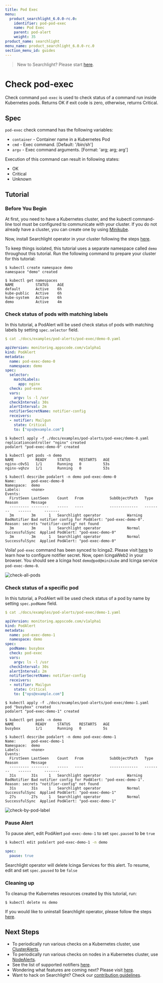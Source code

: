 ```yaml
---
title: Pod Exec
menu:
  product_searchlight_6.0.0-rc.0:
    identifier: pod-pod-exec
    name: Pod Exec
    parent: pod-alert
    weight: 35
product_name: searchlight
menu_name: product_searchlight_6.0.0-rc.0
section_menu_id: guides
---
```


> New to Searchlight? Please start [here](/docs/concepts/README.md).

# Check pod-exec

Check command `pod-exec` is used to check status of a command run inside Kubernetes pods. Returns OK if exit code is zero, otherwise, returns Critical.


## Spec
`pod-exec` check command has the following variables:

- `container` - Container name in a Kubernetes Pod
- `cmd` - Exec command. [Default: '/bin/sh']
- `argv` - Exec command arguments. [Format: 'arg; arg; arg']

Execution of this command can result in following states:

- OK
- Critical
- Unknown


## Tutorial

### Before You Begin
At first, you need to have a Kubernetes cluster, and the kubectl command-line tool must be configured to communicate with your cluster. If you do not already have a cluster, you can create one by using [Minikube](https://github.com/kubernetes/minikube).

Now, install Searchlight operator in your cluster following the steps [here](/docs/setup/install.md).

To keep things isolated, this tutorial uses a separate namespace called `demo` throughout this tutorial. Run the following command to prepare your cluster for this tutorial:

```console
$ kubectl create namespace demo
namespace "demo" created

$ kubectl get namespaces
NAME          STATUS    AGE
default       Active    6h
kube-public   Active    6h
kube-system   Active    6h
demo          Active    4m
```

### Check status of pods with matching labels
In this tutorial, a PodAlert will be used check status of pods with matching labels by setting `spec.selector` field.
```yaml
$ cat ./docs/examples/pod-alerts/pod-exec/demo-0.yaml

apiVersion: monitoring.appscode.com/v1alpha1
kind: PodAlert
metadata:
  name: pod-exec-demo-0
  namespace: demo
spec:
  selector:
    matchLabels:
      app: nginx
  check: pod-exec
  vars:
    argv: ls -l /usr
  checkInterval: 30s
  alertInterval: 2m
  notifierSecretName: notifier-config
  receivers:
  - notifier: Mailgun
    state: Critical
    to: ["ops@example.com"]
```
```console
$ kubectl apply -f ./docs/examples/pod-alerts/pod-exec/demo-0.yaml
replicationcontroller "nginx" created
podalert "pod-exec-demo-0" created

$ kubectl get pods -n demo
NAME          READY     STATUS    RESTARTS   AGE
nginx-c0v51   1/1       Running   0          53s
nginx-vqhzv   1/1       Running   0          53s

$ kubectl describe podalert -n demo pod-exec-demo-0
Name:		pod-exec-demo-0
Namespace:	demo
Labels:		<none>
Events:
  FirstSeen	LastSeen	Count	From			SubObjectPath	Type		Reason		Message
  ---------	--------	-----	----			-------------	--------	------		-------
  3m		3m		1	Searchlight operator			Warning		BadNotifier	Bad notifier config for PodAlert: "pod-exec-demo-0". Reason: secrets "notifier-config" not found
  3m		3m		1	Searchlight operator			Normal		SuccessfulSync	Applied PodAlert: "pod-exec-demo-0"
  3m		3m		1	Searchlight operator			Normal		SuccessfulSync	Applied PodAlert: "pod-exec-demo-0"
```

Voila! `pod-exec` command has been synced to Icinga2. Please visit [here](/docs/guides/notifiers.md) to learn how to configure notifier secret. Now, open IcingaWeb2 in your browser. You should see a Icinga host `demo@pod@minikube` and Icinga service `pod-exec-demo-0`.

![check-all-pods](/docs/images/pod-alerts/pod-exec/demo-0.png)


### Check status of a specific pod
In this tutorial, a PodAlert will be used check status of a pod by name by setting `spec.podName` field.
```yaml
$ cat ./docs/examples/pod-alerts/pod-exec/demo-1.yaml

apiVersion: monitoring.appscode.com/v1alpha1
kind: PodAlert
metadata:
  name: pod-exec-demo-1
  namespace: demo
spec:
  podName: busybox
  check: pod-exec
  vars:
    argv: ls -l /usr
  checkInterval: 30s
  alertInterval: 2m
  notifierSecretName: notifier-config
  receivers:
  - notifier: Mailgun
    state: Critical
    to: ["ops@example.com"]
```
```console
$ kubectl apply -f ./docs/examples/pod-alerts/pod-exec/demo-1.yaml
pod "busybox" created
podalert "pod-exec-demo-1" created

$ kubectl get pods -n demo
NAME          READY     STATUS    RESTARTS   AGE
busybox       1/1       Running   0          5s

$ kubectl describe podalert -n demo pod-exec-demo-1
Name:		pod-exec-demo-1
Namespace:	demo
Labels:		<none>
Events:
  FirstSeen	LastSeen	Count	From			SubObjectPath	Type		Reason		Message
  ---------	--------	-----	----			-------------	--------	------		-------
  31s		31s		1	Searchlight operator			Warning		BadNotifier	Bad notifier config for PodAlert: "pod-exec-demo-1". Reason: secrets "notifier-config" not found
  31s		31s		1	Searchlight operator			Normal		SuccessfulSync	Applied PodAlert: "pod-exec-demo-1"
  27s		27s		1	Searchlight operator			Normal		SuccessfulSync	Applied PodAlert: "pod-exec-demo-1"
```
![check-by-pod-label](/docs/images/pod-alerts/pod-exec/demo-1.png)


### Pause Alert

To pause alert, edit PodAlert `pod-exec-demo-1` to set `spec.paused` to be `true`

```bash
$ kubectl edit podalert pod-exec-demo-1 -n demo
```

```yaml
spec:
  pause: true
```

Searchlight operator will delete Icinga Services for this alert. To resume, edit and set `spec.paused` to be `false`


### Cleaning up
To cleanup the Kubernetes resources created by this tutorial, run:
```console
$ kubectl delete ns demo
```

If you would like to uninstall Searchlight operator, please follow the steps [here](/docs/setup/uninstall.md).


## Next Steps
 - To periodically run various checks on a Kubernetes cluster, use [ClusterAlerts](/docs/concepts/alert-types/cluster-alert.md).
 - To periodically run various checks on nodes in a Kubernetes cluster, use [NodeAlerts](/docs/concepts/alert-types/node-alert.md).
 - See the list of supported notifiers [here](/docs/guides/notifiers.md).
 - Wondering what features are coming next? Please visit [here](/docs/roadmap.md).
 - Want to hack on Searchlight? Check our [contribution guidelines](/docs/CONTRIBUTING.md).
